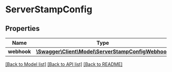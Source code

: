 # ServerStampConfig

## Properties
Name | Type | Description | Notes
------------ | ------------- | ------------- | -------------
**webhook** | [**\Swagger\Client\Model\ServerStampConfigWebhook**](ServerStampConfigWebhook.md) |  | [optional] 

[[Back to Model list]](../README.md#documentation-for-models) [[Back to API list]](../README.md#documentation-for-api-endpoints) [[Back to README]](../README.md)


